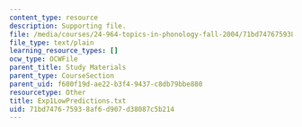 ```yaml
---
content_type: resource
description: Supporting file.
file: /media/courses/24-964-topics-in-phonology-fall-2004/71bd747675938af6d907d38087c5b214_Exp1LowPredictions.txt
file_type: text/plain
learning_resource_types: []
ocw_type: OCWFile
parent_title: Study Materials
parent_type: CourseSection
parent_uid: f600f19d-ae22-b3f4-9437-c8db79bbe880
resourcetype: Other
title: Exp1LowPredictions.txt
uid: 71bd7476-7593-8af6-d907-d38087c5b214
---
```

